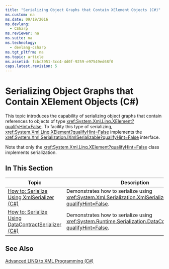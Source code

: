 ```yaml
---
title: "Serializing Object Graphs that Contain XElement Objects (C#)"
ms.custom: na
ms.date: 09/19/2016
ms.devlang: 
  - CSharp
ms.reviewer: na
ms.suite: na
ms.technology: 
  - devlang-csharp
ms.tgt_pltfrm: na
ms.topic: article
ms.assetid: fcbc3951-3cc4-4d0f-9259-e97549ed68f0
caps.latest.revision: 5
---
```

# Serializing Object Graphs that Contain XElement Objects (C#)
This topic introduces the capability of serializing object graphs that contain references to objects of type <xref:System.Xml.Linq.XElement?qualifyHint=False>. To facility this type of serializing, <xref:System.Xml.Linq.XElement?qualifyHint=False> implements the <xref:System.Xml.Serialization.IXmlSerializable?qualifyHint=False> interface.  
  
 Note that only the <xref:System.Xml.Linq.XElement?qualifyHint=False> class implements serialization.  
  
## In This Section  
  
|Topic|Description|  
|-----------|-----------------|  
|[How to: Serialize Using XmlSerializer (C#)](../vs140/How-to--Serialize-Using-XmlSerializer--C#-.md)|Demonstrates how to serialize using <xref:System.Xml.Serialization.XmlSerializer?qualifyHint=False>.|  
|[How to: Serialize Using DataContractSerializer (C#)](../Topic/How%20to:%20Serialize%20Using%20DataContractSerializer%20\(C%23\).md)|Demonstrates how to serialize using <xref:System.Runtime.Serialization.DataContractSerializer?qualifyHint=False>.|  
  
## See Also  
 [Advanced LINQ to XML Programming (C#)](../Topic/Advanced%20LINQ%20to%20XML%20Programming%20\(C%23\).md)